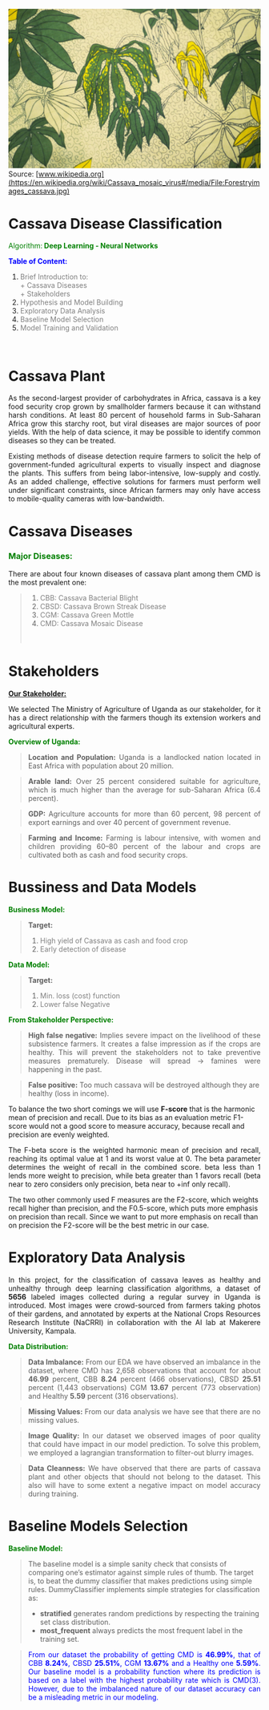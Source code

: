 ![cassava](images/Forestryimages_cassava.jpg)
Source: [www.wikipedia.org](https://en.wikipedia.org/wiki/Cassava_mosaic_virus#/media/File:Forestryimages_cassava.jpg)
<h1><b>Cassava Disease Classification</b></h1> 

<span style="color: green">Algorithm:<b> Deep Learning - Neural Networks</b> 
</span>

<span style="color:blue"> <b>Table of Content:</b></span>

<ol>
<li><span style="color:grey">Brief Introduction to:</span></li><lu><span style="color:grey">+ Cassava Diseases<br>+ Stakeholders</span></ul>
<li><span style="color:grey">Hypothesis and Model Building</span></li>
<li><span style="color:grey">Exploratory Data Analysis</span></li>
<li><span style="color:grey">Baseline Model Selection</span></li>
<li><span style="color:grey">Model Training and Validation</span></li>

</ol><br>

<h1><b>Cassava Plant</b></h1>

<p style="text-align: justify">As the second-largest provider of carbohydrates in Africa, cassava is a key food security crop grown by smallholder farmers because it can withstand harsh conditions. At least 80 percent of household farms in Sub-Saharan Africa grow this starchy root, but viral diseases are major sources of poor yields. With the help of data science, it may be possible to identify common diseases so they can be treated.</p>

<p style= "text-align: justify">Existing methods of disease detection require farmers to solicit the help of government-funded agricultural experts to visually inspect and diagnose the plants. This suffers from being labor-intensive, low-supply and costly. As an added challenge, effective solutions for farmers must perform well under significant constraints, since African farmers may only have access to mobile-quality cameras with low-bandwidth.</p>

<h1><b>Cassava Diseases</b></h1>
<h3><b><span style="color: green">Major Diseases:</span></b></h3>
<p style="text-align: justify">There are about four known diseases of cassava plant among them CMD is the most prevalent one:</p>

><ol>
><li><span style="color:grey">CBB: Cassava Bacterial Blight</span></li>
><li><span style="color:grey">CBSD: Cassava Brown Streak Disease</span></li>
><li><span style="color:grey">CGM: Cassava Green Mottle</b></span></li>
><li><span style="color:grey">CMD: Cassava Mosaic Disease</b></span></ol><br>

<h1><b>Stakeholders</b></h1>

<b><span style="color: green">[Our Stakeholder:]("Beautifull_soup.ipynb")</span></b>

<p style="text-align: justify">We selected The Ministry of Agriculture of Uganda as our stakeholder, for it has a direct relationship with the farmers though its extension workers and agricultural experts.</p>

<span style="color:green"><b>Overview of Uganda:</b></span>
 
><p style="text-align: justify"><b>Location and Population:</b> Uganda is a landlocked nation located in East Africa with population about 20 million.</p> 

><p style="text-align: justify"><b>Arable land:</b> Over 25 percent considered suitable for agriculture, which is much higher than the average for sub-Saharan Africa (6.4 percent).</p>

><p style="text-align: justify"><b>GDP:</b> Agriculture accounts for more than 60 percent, 98 percent of export earnings and over 40 percent of government revenue.</p> 

><p style="text-align: justify"><b>Farming and Income:</b> Farming is labour intensive, with women and children providing 60–80 percent of the labour and crops are cultivated both as cash and food security crops.<p>

<h1><b>Bussiness and Data Models</b></h1>

<span style="color: green"><b>Business Model:</b></span>

><b>Target:</b> 
><ol>
><li><span style="color:grey">High yield of Cassava as cash and food crop</span></li>
><li><span style="color:grey">Early detection of disease</span></li></span></ol>

<span style="color: green"><b>Data Model:</b></span>

><b>Target:</b> 
><ol>
><li><span style="color:grey">Min. loss (cost) function</span></li>
><li><span style="color:grey">Lower false Negative</span></li></span></ol>

<b><span style="color:green">From Stakeholder Perspective:</span></b>

><p style="text-align: justify"><b>High false negative:</b> Implies severe impact on the livelihood of these subsistence farmers. It creates a false impression as if the crops are healthy. This will prevent the stakeholders not to take preventive measures prematurely. Disease will spread → famines were happening in the past.</p>

><b>False positive:</b> Too much cassava will be destroyed although they are healthy (loss in income). 

<span style="text-align: justify">To balance the two short comings we will use <b>F-score</b> that is the harmonic mean of precision and recall. Due to its bias as an evaluation metric F1-score would not a good score to measure accuracy, because recall and precision are evenly weighted.</span>

<p style="text-align: justify">The F-beta score is the weighted harmonic mean of precision and recall, reaching its optimal value at 1 and its worst value at 0. The beta parameter determines the weight of recall in the combined score. beta less than 1 lends more weight to precision, while beta greater than 1 favors recall (beta near to zero considers only precision, beta near to +inf only recall).</p>

<span style="text-align: justify">The two other commonly used F measures are the F2-score, which weights recall higher than precision, and the F0.5-score, which puts more emphasis on precision than recall. Since we want to put more emphasis on recall than on precision the F2-score will be the best metric in our case.</span>

<h1><b>Exploratory Data Analysis</b></h1>

<p style="text-align: justify">In this project, for the classification of cassava leaves as healthy and unhealthy through deep learning classification algorithms, a dataset of <b>5656</b> labeled images collected during a regular survey in Uganda is introduced. Most images were crowd-sourced from farmers taking photos of their gardens, and annotated by experts at the National Crops Resources Research Institute (NaCRRI) in collaboration with the AI lab at Makerere University, Kampala.</p> 

<span style="color: green"><b>Data Distribution:</b></span>

><p style="text-align: justify"><b>Data Imbalance:</b> From our EDA we have observed an imbalance in the dataset, where CMD has 2,658 observations that account for about <b>46.99</b> percent, CBB <b>8.24</b> percent (466 observations), CBSD <b>25.51</b> percent (1,443 observations) CGM <b>13.67</b> percent (773 observation) and Healthy <b>5.59</b> percent (316 observations).</p>

><p style="text-align: justify"><b>Missing Values:</b> From our data analysis we have see that there are no missing values.</p>

><p style="text-align: justify"><b>Image Quality:</b> In our dataset we observed images of poor quality that could have impact in our model prediction. To solve this problem, we employed a lagrangian transformation to filter-out blurry images.</p> 

><p style="text-align: justify"><b>Data Cleanness:</b> We have observed that there are parts of cassava plant and other objects that should not belong to the dataset. This also will have to some extent a negative impact on model accuracy during training.</p>

<h1><b>Baseline Models Selection</b></h1>

<span style="color: green"><b>Baseline Model:</b></span>

>The baseline model is a simple sanity check that consists of comparing one’s estimator against simple rules of thumb. The target is, to beat the dummy classifier that makes predictions using simple rules. DummyClassifier implements simple strategies for classification as:
><ul>
><li><b>stratified</b> generates random predictions by respecting the training set class distribution.
>
><li><b>most_frequent</b> always predicts the most frequent label in the training set.
></ul>

><p style="text-align:justify"><span style="color:blue">From our dataset the probability of getting CMD is <b>46.99%</b>, that of CBB <b>8.24%</b>, CBSD <b>25.51%</b>, CGM <b>13.67%</b> and a Healthy one <b>5.59%</b>. Our baseline model is a probability function where its prediction is based on a label with the highest probability rate which is CMD(3). However, due to the imbalanced nature of our dataset accuracy can be a misleading metric in our modeling.</span></p>
